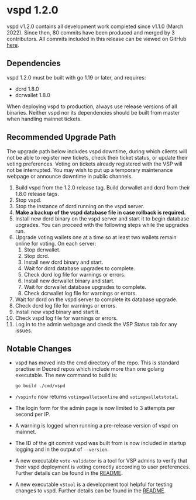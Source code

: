 # vspd 1.2.0

vspd v1.2.0 contains all development work completed since v1.1.0 (March 2022).
Since then, 80 commits have been produced and merged by 3 contributors.
All commits included in this release can be viewed on GitHub
[here](https://github.com/decred/vspd/compare/release-v1.1.0...release-v1.2.0).

## Dependencies

vspd 1.2.0 must be built with go 1.19 or later, and requires:

- dcrd 1.8.0
- dcrwallet 1.8.0

When deploying vspd to production, always use release versions of all binaries.
Neither vspd nor its dependencies should be built from master when handling
mainnet tickets.

## Recommended Upgrade Path

The upgrade path below includes vspd downtime, during which clients will not be
able to register new tickets, check their ticket status, or update their voting
preferences. Voting on tickets already registered with the VSP will not be
interrupted. You may wish to put up a temporary maintenance webpage or announce
downtime in public channels.

1. Build vspd from the 1.2.0 release tag. Build dcrwallet and dcrd from their
   1.8.0 release tags.
1. Stop vspd.
1. Stop the instance of dcrd running on the vspd server.
1. **Make a backup of the vspd database file in case rollback is required.**
1. Install new dcrd binary on the vspd server and start it to begin database
   upgrades. You can proceed with the following steps while the upgrades run.
1. Upgrade voting wallets one at a time so at least two wallets remain online
   for voting. On each server:
    1. Stop dcrwallet.
    1. Stop dcrd.
    1. Install new dcrd binary and start.
    1. Wait for dcrd database upgrades to complete.
    1. Check dcrd log file for warnings or errors.
    1. Install new dcrwallet binary and start.
    1. Wait for dcrwallet database upgrades to complete.
    1. Check dcrwallet log file for warnings or errors.
1. Wait for dcrd on the vspd server to complete its database upgrade.
1. Check dcrd log file for warnings or errors.
1. Install new vspd binary and start it.
1. Check vspd log file for warnings or errors.
1. Log in to the admin webpage and check the VSP Status tab for any issues.

## Notable Changes

- vspd has moved into the cmd directory of the repo. This is standard practise
  in Decred repos which include more than one golang executable. The new command
  to build is:

  ```no-highlight
  go build ./cmd/vspd
  ```

- `/vspinfo` now returns `votingwalletsonline` and `votingwalletstotal`.
- The login form for the admin page is now limited to 3 attempts per second per IP.
- A warning is logged when running a pre-release version of vspd on mainnet.
- The ID of the git commit vspd was built from is now included in startup
  logging and in the output of `--version`.
- A new executable `vote-validator` is a tool for VSP admins to verify that
  their vspd deployment is voting correctly according to user preferences.
  Further details can be found in the [README](./cmd/vote-validator).
- A new executable `v3tool` is a development tool helpful for testing changes to
  vspd. Further details can be found in the [README](./cmd/v3tool).
